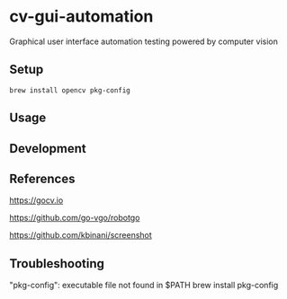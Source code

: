 # cv-gui-automation
Graphical user interface automation testing powered by computer vision

## Setup

```shell
brew install opencv pkg-config
```

## Usage

## Development

## References

https://gocv.io

https://github.com/go-vgo/robotgo

https://github.com/kbinani/screenshot


## Troubleshooting

"pkg-config": executable file not found in $PATH
brew install pkg-config